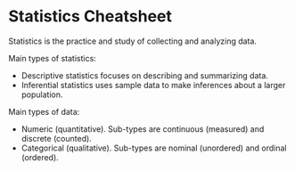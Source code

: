 
# Statistics Cheatsheet

Statistics is the practice and study of collecting and analyzing data. 

Main types of statistics:

- Descriptive statistics focuses on describing and summarizing data.
- Inferential statistics uses sample data to make inferences about a larger population.

Main types of data:

- Numeric (quantitative). Sub-types are continuous (measured) and discrete (counted).
- Categorical (qualitative). Sub-types are nominal (unordered) and ordinal (ordered).
